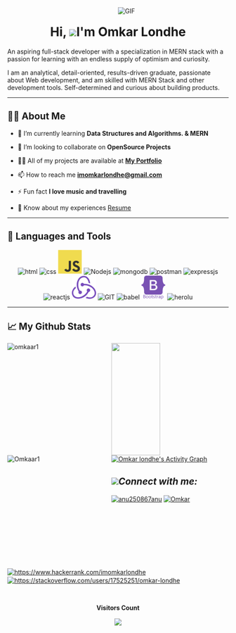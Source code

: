 

<img align="right" alt="GIF" src="https://miro.medium.com/max/700/0*FGD6BUzzZs1VJLuY.gif" width="50%"/>


<h1 align="center">Hi, <img src="https://raw.githubusercontent.com/MartinHeinz/MartinHeinz/master/wave.gif" width="30px">I'm Omkar Londhe</h1>
An aspiring full-stack developer with a specialization in MERN stack with a passion for learning with an endless supply of optimism and curiosity.

I am an analytical, detail-oriented, results-driven graduate, passionate about Web development, and am skilled with MERN Stack and other development tools. Self-determined and curious about building products.
<hr/>


## 🙋‍♂️ About Me

- 🌱 I’m currently learning **Data Structures and Algorithms. & MERN**

- 👯 I’m looking to collaborate on **OpenSource Projects**

- 👨‍💻 All of my projects are available at **[My Portfolio](https://my-portfolio-omkaar1.vercel.app/)**

- 📫 How to reach me **imomkarlondhe@gmail.com**

- ⚡ Fun fact **I love music and travelling**

- 📄 Know about my experiences [Resume](https://drive.google.com/file/d/1xU5_mR6GOLCwfXI3B1EO4KXwPSTwGLus/view)

<hr/>


## 🚀 Languages and Tools

<p align="center">
      <img src="https://www.vectorlogo.zone/logos/w3_html5/w3_html5-icon.svg" alt="html" width="55" height="55"/>
      <img src="https://www.vectorlogo.zone/logos/w3_css/w3_css-icon.svg" alt="css" width="55" height="55"/>
      <img src="https://raw.githubusercontent.com/devicons/devicon/master/icons/javascript/javascript-original.svg" alt="javascript" width="55" height="55"/>
      <img src="https://www.vectorlogo.zone/logos/nodejs/nodejs-icon.svg" alt="Nodejs" width="55" height="55"/>
      <img src="https://www.vectorlogo.zone/logos/mongodb/mongodb-icon.svg" alt="mongodb"  height="55"/>
      <img src="https://www.vectorlogo.zone/logos/getpostman/getpostman-icon.svg" alt="postman" width="55" height="55"/>
      <img src="https://www.vectorlogo.zone/logos/expressjs/expressjs-icon.svg" alt="expressjs" width="55" height="55"/>
      <img src="https://www.vectorlogo.zone/logos/reactjs/reactjs-icon.svg" alt="reactjs" width="55" height="55"/>
      <img src="https://raw.githubusercontent.com/devicons/devicon/master/icons/redux/redux-original.svg" alt="redux" width="55" height="55"/>
      <img src="https://www.vectorlogo.zone/logos/git-scm/git-scm-icon.svg" alt="GIT" width="55" height="55" marginleft="15"/>
      <img src="https://www.vectorlogo.zone/logos/babeljs/babeljs-icon.svg" alt="babel" width="55" height="55" marginleft="15"/>
      <img src="https://raw.githubusercontent.com/devicons/devicon/master/icons/bootstrap/bootstrap-plain-wordmark.svg" alt="Boostrap" width="55" height="55" marginleft="15"/>
      <img src="https://www.vectorlogo.zone/logos/heroku/heroku-icon.svg" alt="herolu" width="55" height="55" marginleft="15"/>
</p>
<hr/>


## 📈 My Github Stats
<div>
<img align="left" src="https://github-readme-stats.vercel.app/api/top-langs?username=omkaar1&show_icons=true&theme=radical" height="255px" width="47%" alt="omkaar1" />
</div>
<div>
  <img align="left" src="https://github-readme-stats.vercel.app/api?username=Omkaar1&show_icons=true&theme=radical" height="255px" width="47%"/>
  <img align="left" src="https://github-readme-streak-stats.herokuapp.com/?user=Omkaar1&theme=radical" alt="Omkaar1" height="255px" width="47%" />
</div>
<div>
  <a href="https://github.com/Omkaar1"><img alt="Omkar londhe's Activity Graph" src="https://activity-graph.herokuapp.com/graph?username=Omkaar1&hide_border=true&theme=redical" /></a>
</div
<hr/>

##  <i><img src="https://raw.githubusercontent.com/ShahriarShafin/ShahriarShafin/main/Assets/handshake.gif" width="80"/>Connect with me: </i>
<p align="left">
<a href="https://twitter.com/IMOmkaar" target="blank"><img align="center" src="https://www.vectorlogo.zone/logos/twitter/twitter-official.svg" alt="anu250867anu" height="30" width="40" /></a>
<a href="https://www.linkedin.com/in/omkar-londhe-495956224/" target="blank"><img align="center" src="https://www.vectorlogo.zone/logos/linkedin/linkedin-icon.svg" alt="Omkar" height="30" width="40" /></a>
<a href="https://www.hackerrank.com/https://www.hackerrank.com/imomkarlondhe" target="blank"><img align="center" src="https://raw.githubusercontent.com/rahuldkjain/github-profile-readme-generator/master/src/images/icons/Social/hackerrank.svg" alt="https://www.hackerrank.com/imomkarlondhe" height="30" width="40" /></a>
<a href="https://stackoverflow.com/users/https://stackoverflow.com/users/17525251/omkar-londhe" target="blank"><img align="center" src="https://raw.githubusercontent.com/rahuldkjain/github-profile-readme-generator/master/src/images/icons/Social/stack-overflow.svg" alt="https://stackoverflow.com/users/17525251/omkar-londhe" height="30" width="40" /></a> 
</p>
      
<div align="center">
<br><p align="centre"><b>Visitors Count</b></p>  
<p align="center"><img align="center" src="https://profile-counter.glitch.me/{Omkaar1}/count.svg" /></p> 
<br></div>
